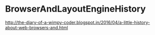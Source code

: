# BrowserAndLayoutEngineHistory
http://the-diary-of-a-wimpy-coder.blogspot.in/2016/04/a-little-history-about-web-browsers-and.html

